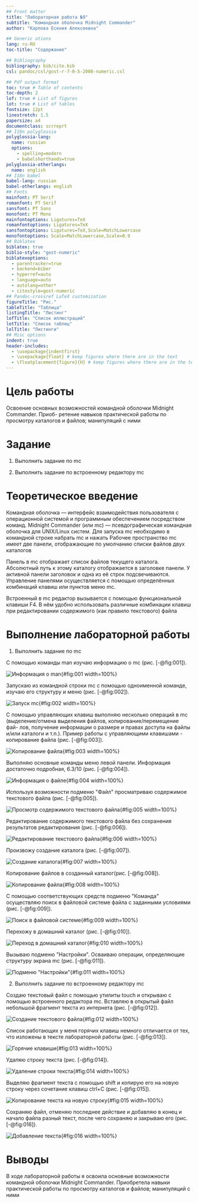 ```yaml
---
## Front matter
title: "Лабораторная работа №9"
subtitle: "Командная оболочка Midnight Commander"
author: "Карпова Есения Алексеевна"

## Generic otions
lang: ru-RU
toc-title: "Содержание"

## Bibliography
bibliography: bib/cite.bib
csl: pandoc/csl/gost-r-7-0-5-2008-numeric.csl

## Pdf output format
toc: true # Table of contents
toc-depth: 2
lof: true # List of figures
lot: true # List of tables
fontsize: 12pt
linestretch: 1.5
papersize: a4
documentclass: scrreprt
## I18n polyglossia
polyglossia-lang:
  name: russian
  options:
	- spelling=modern
	- babelshorthands=true
polyglossia-otherlangs:
  name: english
## I18n babel
babel-lang: russian
babel-otherlangs: english
## Fonts
mainfont: PT Serif
romanfont: PT Serif
sansfont: PT Sans
monofont: PT Mono
mainfontoptions: Ligatures=TeX
romanfontoptions: Ligatures=TeX
sansfontoptions: Ligatures=TeX,Scale=MatchLowercase
monofontoptions: Scale=MatchLowercase,Scale=0.9
## Biblatex
biblatex: true
biblio-style: "gost-numeric"
biblatexoptions:
  - parentracker=true
  - backend=biber
  - hyperref=auto
  - language=auto
  - autolang=other*
  - citestyle=gost-numeric
## Pandoc-crossref LaTeX customization
figureTitle: "Рис."
tableTitle: "Таблица"
listingTitle: "Листинг"
lofTitle: "Список иллюстраций"
lotTitle: "Список таблиц"
lolTitle: "Листинги"
## Misc options
indent: true
header-includes:
  - \usepackage{indentfirst}
  - \usepackage{float} # keep figures where there are in the text
  - \floatplacement{figure}{H} # keep figures where there are in the text
---
```


# Цель работы

Освоение основных возможностей командной оболочки Midnight Commander. Приоб-
ретение навыков практической работы по просмотру каталогов и файлов; манипуляций
с ними

# Задание

1. Выполнить задание по mc

2. Выполнить задание по встроенному редактору mc

# Теоретическое введение

Командная оболочка — интерфейс взаимодействия пользователя с операционной системой и программным обеспечением посредством команд.
Midnight Commander (или mc) — псевдографическая командная оболочка для UNIX/Linux систем. Для запуска mc необходимо в командной строке набрать mc и нажать
Рабочее пространство mc имеет две панели, отображающие по умолчанию списки файлов двух каталогов

Панель в mc отображает список файлов текущего каталога. Абсолютный путь к этому
каталогу отображается в заголовке панели. У активной панели заголовок и одна из её
строк подсвечиваются. Управление панелями осуществляется с помощью определённых
комбинаций клавиш или пунктов меню mc.

Встроенный в mc редактор вызывается с помощью функциональной клавиши F4. В нём
удобно использовать различные комбинации клавиш при редактировании содержимого (как правило текстового) файла

# Выполнение лабораторной работы

1. Выполнить задание по mc

C помощью команды man изучаю информацию о mc (рис. [-@fig:001]).

![Информация о man](image/1.png){#fig:001 width=100%}

Запускаю из командной строки mc с помощью одноименной команде, изучаю его структуру и меню (рис. [-@fig:002]).

![Запуск mc](image/2.png){#fig:002 width=100%}

С помощью управляющих клавиш выполняю несколько операций в mc (выделение/отмена выделения файлов, копирование/перемещение фай-
лов, получение информации о размере и правах доступа на файлы и/или каталоги
и т.п.). Пример работы с управляющими клавишами - копирование файла (рис. [-@fig:003]).

![Копирование файла](image/3.png){#fig:003 width=100%}

Выполняю основные команды меню левой панели. Информация достаточно подробная, 6.3/10 (рис. [-@fig:004]).

![Информация о файле](image/4.png){#fig:004 width=100%}

Используя возможности подменю "Файл" просматриваю содержимое текстового файла (рис. [-@fig:005]).

![Просмотр содержимого текстового файла](image/5.png){#fig:005 width=100%}

Редактирование содержимого текстового файла без сохранения результатов редактирования (рис. [-@fig:006]).

![Редактирование текстового файла](image/6.png){#fig:006 width=100%}

Произвожу создание каталога (рис. [-@fig:007]).

![Создание каталога](image/7.png){#fig:007 width=100%}

Копирование файлов в созданный каталог(рис. [-@fig:008]).

![Копирование файла](image/8.png){#fig:008 width=100%}

С помощью соответствующих средств подменю "Команда" осуществляю поиск в файловой системе файла с заданными условиями (рис. [-@fig:009]).

![Поиск в файловой системе](image/9.png){#fig:009 width=100%}

Перехожу в домашний каталог (рис. [-@fig:010]).

![Переход в домашний каталог](image/10.png){#fig:010 width=100%}

Вызываю подменю "Настройки". Осваиваю операции, определяющие структуру экрана mc (рис. [-@fig:011]).

![Подменю "Настройки"](image/11.png){#fig:011 width=100%}

2. Выполнить задание по встроенному редактору mc

Создаю текстовый файл с помощью утилиты touch и открываю с помощью встроенного редактора mc. Вставляю в открытый файл небольшой фрагмент текста из интернета (рис. [-@fig:012]).

![Создание текстового файла](image/12.png){#fig:012 width=100%}

Список работающих у меня горячих клавиш немного отличается от тех, что изложены в тексте лабораторной работы (рис. [-@fig:013]).

![Горячие клавиши](image/13.png){#fig:013 width=100%}

Удаляю строку текста (рис. [-@fig:014]).

![Удаление строки текста](image/14.png){#fig:014 width=100%}

Выделяю фрагмент текста с помощью shift и копирую его на новую строку через сочетание клавиш ctrl+C
(рис. [-@fig:015]).

![Копирование текста на новую строку](image/15.png){#fig:015 width=100%}

Сохраняю файл, отменяю последнее действие и добавляю в конец и начало файла разный текст, после чего сохраняю и закрываю его (рис. [-@fig:016]).

![Добавление текста](image/16.png){#fig:016 width=100%}

# Выводы

В ходе лабораторной работы я освоила основные возможности командной оболочки Midnight Commander. Приобретела навыки практической работы по просмотру каталогов и файлов; манипуляций
с ними

